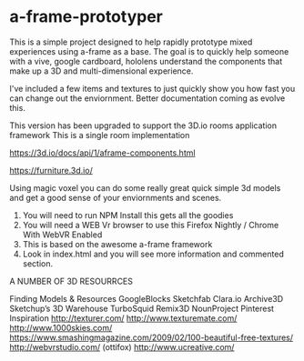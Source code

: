 # a-frame-prototyper
This is a simple project designed to help rapidly prototype mixed experiences using a-frame as a base.
The goal is to quickly help someone with a vive, google cardboard, hololens understand the components that
make up a 3D and multi-dimensional experience.

I've included a few items and textures to just quickly show you how fast you can change out the enviornment.
Better documentation coming as evolve this.


This version has been upgraded to support the 3D.io rooms application framework
This is a single room implementation

https://3d.io/docs/api/1/aframe-components.html

https://furniture.3d.io/


Using magic voxel you can do some really great quick simple 3d models and get a good sense of your enviornments and scenes.



1. You will need to run NPM Install this gets all the goodies
2. You will need a WEB Vr browser to use this Firefox Nightly /  Chrome With WebVR Enabled
3. This is based on the awesome a-frame framework
4. Look in index.html and you will see more information and commented section.


A NUMBER OF 3D RESOURRCES



Finding Models & Resources
GoogleBlocks
Sketchfab
Clara.io
Archive3D
Sketchup’s 3D Warehouse
TurboSquid
Remix3D
NounProject
Pinterest Inspiration
http://texturer.com/
http://www.texturemate.com/
http://www.1000skies.com/
https://www.smashingmagazine.com/2009/02/100-beautiful-free-textures/
http://webvrstudio.com/ (ottifox)
http://www.ucreative.com/
